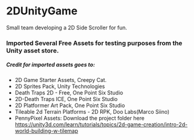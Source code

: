# 2DUnityGame
Small team developing a 2D Side Scroller for fun. 

### Imported Several Free Assets for testing purposes from the Unity asset store.

##### Credit for imported assets goes to:
+ 2D Game Starter Assets, Creepy Cat.
+ 2D Sprites Pack, Unity Technologies
+ Death Traps 2D - Free, One Point Six Studio
+ 2D-Death Traps ICE, One Point Six Studio
+ 2D Platformer Art Pack, One Point Six Studio
+ Tileable 2d Terrain Platforms - 2D RPK, Doo Labs(Marco Siino)
+ PennyPixel Assets: Download the project folder here https://unity3d.com/learn/tutorials/topics/2d-game-creation/intro-2d-world-building-w-tilemap
